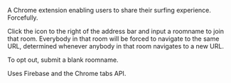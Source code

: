A Chrome extension enabling users to share their surfing experience. Forcefully.

Click the icon to the right of the address bar and input a roomname to join that room. Everybody in that room will be forced to navigate to the same URL, determined whenever anybody in that room navigates to a new URL. 

To opt out, submit a blank roomname. 

Uses Firebase and the Chrome tabs API.
